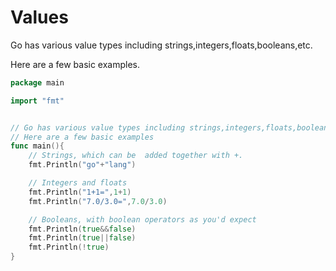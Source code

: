 # Values

Go has various value types including strings,integers,floats,booleans,etc. 

Here are a few basic examples.

```go
package main

import "fmt"


// Go has various value types including strings,integers,floats,booleans,etc.
// Here are a few basic examples
func main(){
	// Strings, which can be  added together with +.
	fmt.Println("go"+"lang")

	// Integers and floats
	fmt.Println("1+1=",1+1)
	fmt.Println("7.0/3.0=",7.0/3.0)

	// Booleans, with boolean operators as you'd expect
	fmt.Println(true&&false)
	fmt.Println(true||false)
	fmt.Println(!true)
}
```

 

